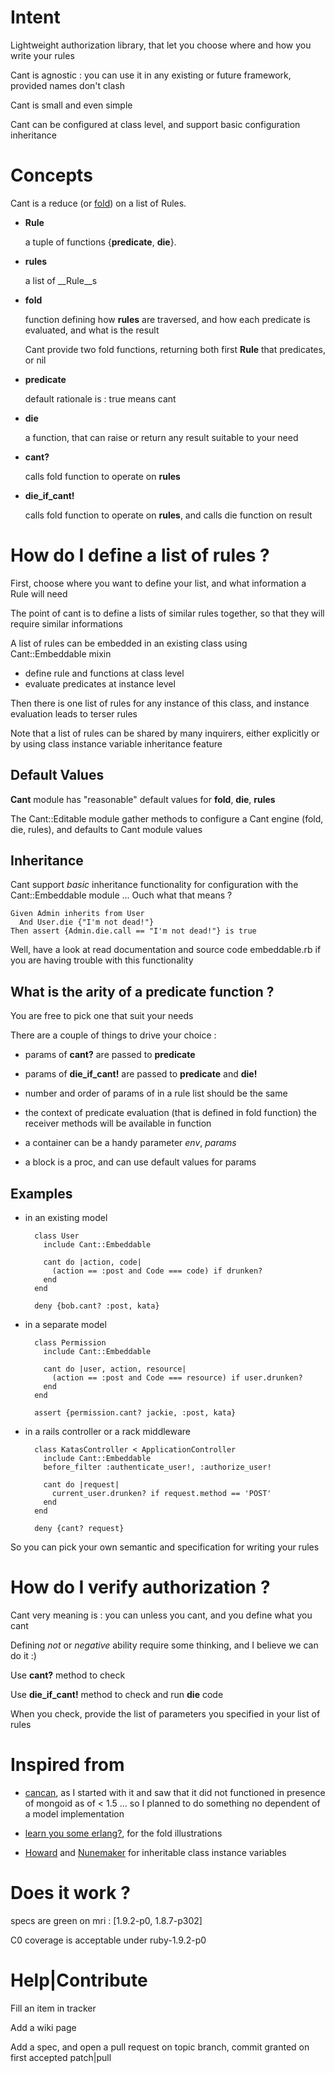 Intent
======

Lightweight authorization library, that let you choose where and how you write your rules

Cant is agnostic : you can use it in any existing or future framework, provided names don't clash

Cant is small and even simple

Cant can be configured at class level, and support basic configuration inheritance

Concepts
========

Cant is a reduce (or [fold](http://learnyousomeerlang.com/higher-order-functions)) on a list of Rules.

* __Rule__ 

  a tuple of functions {__predicate__, __die__}.
  
* __rules__

  a list of __Rule__s

* __fold__

  function defining how __rules__ are traversed, and how each predicate is evaluated, and what is the result

  Cant provide two fold functions, returning both first __Rule__ that predicates, or nil

* __predicate__

  default rationale is : true means cant

* __die__

  a function, that can raise or return any result suitable to your need

* __cant?__

  calls fold function to operate on __rules__

* __die\_if\_cant!__

  calls fold function to operate on __rules__, and calls die function on result

How do I define a list of rules ?
=================================

First, choose where you want to define your list, and what information a Rule will need

The point of cant is to define a lists of similar rules together, so that they will require similar informations

A list of rules can be embedded in an existing class using Cant::Embeddable mixin

* define rule and functions at class level
* evaluate predicates at instance level

Then there is one list of rules for any instance of this class, and instance evaluation leads to terser rules

Note that a list of rules can be shared by many inquirers, either explicitly or by using class instance variable inheritance feature

Default Values
--------------

__Cant__ module has "reasonable" default values for __fold__, __die__, __rules__

The Cant::Editable module gather methods to configure a Cant engine (fold, die, rules), and defaults to Cant module values

Inheritance
-----------

Cant support _basic_ inheritance functionality for configuration with the Cant::Embeddable module ...
Ouch what that means ?

    Given Admin inherits from User
      And User.die {"I'm not dead!"}
    Then assert {Admin.die.call == "I'm not dead!"} is true

Well, have a look at read documentation and source code embeddable.rb if you are having trouble with this functionality

What is the arity of a __predicate__ function ? 
-----------------------------------------------

You are free to pick one that suit your needs

There are a couple of things to drive your choice :

* params of __cant?__ are passed to __predicate__

* params of __die\_if\_cant!__ are passed to __predicate__ and __die!__

* number and order of params of in a rule list should be the same

* the context of predicate evaluation (that is defined in fold function)
  the receiver methods will be available in function
  
* a container can be a handy parameter
  _env_, _params_
  
* a block is a proc, and can use default values for params

Examples
--------

* in an existing model

        class User
          include Cant::Embeddable
      
          cant do |action, code|
            (action == :post and Code === code) if drunken?
          end
        end

        deny {bob.cant? :post, kata}

* in a separate model
        
        class Permission
          include Cant::Embeddable
      
          cant do |user, action, resource|
            (action == :post and Code === resource) if user.drunken?
          end
        end

        assert {permission.cant? jackie, :post, kata}        

* in a rails controller or a rack middleware
      
        class KatasController < ApplicationController
          include Cant::Embeddable
          before_filter :authenticate_user!, :authorize_user!
      
          cant do |request|
            current_user.drunken? if request.method == 'POST'
          end
        end
        
        deny {cant? request}

So you can pick your own semantic and specification for writing your rules

How do I verify authorization ?
===============================

Cant very meaning is : you can unless you cant, and you define what you cant

Defining _not_ or _negative_ ability require some thinking, and I believe we can do it :)

Use __cant?__ method to check

Use __die\_if\_cant!__ method to check and run __die__ code

When you check, provide the list of parameters you specified in your list of rules

Inspired from
=============

* [cancan](https://github.com/ryanb/cancan), as I started with it and saw that it did not functioned in presence of mongoid as of < 1.5 ... so I planned to do something no dependent of a model implementation

* [learn you some erlang?](http://learnyousomeerlang.com/higher-order-functions#maps-filters-folds), for the fold illustrations

* [Howard](http://rubyquiz.com/quiz67.html) and [Nunemaker](http://railstips.org/blog/archives/2006/11/18/class-and-instance-variables-in-ruby/) for inheritable class instance variables

Does it work ?
==============

specs are green on mri : [1.9.2-p0, 1.8.7-p302]

C0 coverage is acceptable under ruby-1.9.2-p0

Help|Contribute
===============

Fill an item in tracker

Add a wiki page

Add a spec, and open a pull request on topic branch, commit granted on first accepted patch|pull